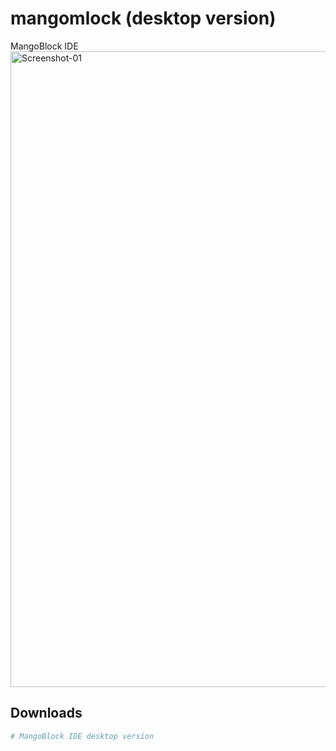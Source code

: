 # mangomlock (desktop version)

MangoBlock IDE
<img width="1917" height="1017" alt="Screenshot-01" src="https://github.com/user-attachments/assets/74214667-c5f8-4ff3-ba93-1719c74491b5" />



## Downloads

```bash
# MangoBlock IDE desktop version

```




